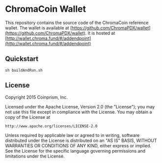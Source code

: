 # ChromaCoin Wallet

This repository contains the source code of the ChromaCoin reference wallet. The wallet is available at [https://github.com/ChromaPDX/wallet](https://github.com/ChromaPDX/wallet). It is hosted at [http://wallet.chroma.fund/#/addendpoint](http://wallet.chroma.fund/#/addendpoint)

## Quickstart
```sh buildAndRun.sh```

## License

Copyright 2015 Coinprism, Inc.

Licensed under the Apache License, Version 2.0 (the "License"); you may not use this file except in compliance with the License. You may obtain a copy of the License at

    http://www.apache.org/licenses/LICENSE-2.0

Unless required by applicable law or agreed to in writing, software distributed under the License is distributed on an "AS IS" BASIS, WITHOUT WARRANTIES OR CONDITIONS OF ANY KIND, either express or implied.
See the License for the specific language governing permissions and limitations under the License.
